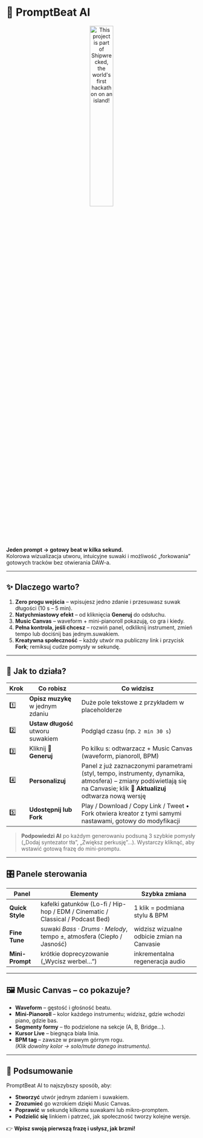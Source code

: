 # 🎹 PromptBeat AI  

<div align="center">
  <a href="https://shipwrecked.hackclub.com/?t=ghrm" target="_blank">
    <img src="https://hc-cdn.hel1.your-objectstorage.com/s/v3/739361f1d440b17fc9e2f74e49fc185d86cbec14_badge.png" 
         alt="This project is part of Shipwrecked, the world's first hackathon on an island!" 
         style="width: 35%;">
  </a>
</div>

**Jeden prompt → gotowy beat w kilka sekund.**  
Kolorowa wizualizacja utworu, intuicyjne suwaki i możliwość „forkowania” gotowych tracków bez otwierania DAW-a.

---

## ✨ Dlaczego warto?
1. **Zero progu wejścia** – wpisujesz jedno zdanie i przesuwasz suwak długości (10 s – 5 min).  
2. **Natychmiastowy efekt** – od kliknięcia **Generuj** do odsłuchu.  
3. **Music Canvas** – waveform + mini-pianoroll pokazują, co gra i kiedy.  
4. **Pełna kontrola, jeśli chcesz** – rozwiń panel, odkliknij instrument, zmień tempo lub dociśnij bas jednym.suwakiem.  
5. **Kreatywna społeczność** – każdy utwór ma publiczny link i przycisk **Fork**; remiksuj cudze pomysły w sekundę.  

---

## 🚀 Jak to działa?  
| Krok | Co robisz | Co widzisz |  
|------|-----------|------------|  
| 1️⃣ | **Opisz muzykę** w jednym zdaniu | Duże pole tekstowe z przykładem w placeholderze |  
| 2️⃣ | **Ustaw długość** utworu suwakiem | Podgląd czasu (np. `2 min 30 s`) |  
| 3️⃣ | Kliknij **🎹 Generuj** | Po kilku s: odtwarzacz + Music Canvas (waveform, pianoroll, BPM) |  
| 4️⃣ | **Personalizuj** | Panel z już zaznaczonymi parametrami (styl, tempo, instrumenty, dynamika, atmosfera) – zmiany podświetlają się na Canvasie; klik **🔁 Aktualizuj** odtwarza nową wersję |  
| 5️⃣ | **Udostępnij lub Fork** | Play / Download / Copy Link / Tweet • Fork otwiera kreator z tymi samymi nastawami, gotowy do modyfikacji |  

> **Podpowiedzi AI** po każdym generowaniu podsuną 3 szybkie pomysły („Dodaj syntezator tła”, „Zwiększ perkusję”…). Wystarczy kliknąć, aby wstawić gotową frazę do mini-promptu.

---

## 🎛️ Panele sterowania

| Panel | Elementy | Szybka zmiana |  
|-------|----------|---------------|  
| **Quick Style** | kafelki gatunków (Lo-fi / Hip-hop / EDM / Cinematic / Classical / Podcast Bed) | 1 klik = podmiana stylu & BPM |  
| **Fine Tune** | suwaki *Bass · Drums · Melody*, tempo ±, atmosfera (Ciepło / Jasność) | widzisz wizualne odbicie zmian na Canvasie |  
| **Mini-Prompt** | krótkie doprecyzowanie („Wycisz werbel…”) | inkrementalna regeneracja audio |  

---

## 🖼️ Music Canvas – co pokazuje?  
* **Waveform** – gęstość i głośność beatu.  
* **Mini-Pianoroll** – kolor każdego instrumentu; widzisz, gdzie wchodzi piano, gdzie bas.  
* **Segmenty formy** – tło podzielone na sekcje (A, B, Bridge…).  
* **Kursor Live** – biegnąca biała linia.  
* **BPM tag** – zawsze w prawym górnym rogu.  
*(Klik dowolny kolor → solo/mute danego instrumentu).*

---

## 🏁 Podsumowanie
PromptBeat AI to najszybszy sposób, aby:  
* **Stworzyć** utwór jednym zdaniem i suwakiem.  
* **Zrozumieć** go wzrokiem dzięki Music Canvas.  
* **Poprawić** w sekundę kilkoma suwakami lub mikro-promptem.  
* **Podzielić się** linkiem i patrzeć, jak społeczność tworzy kolejne wersje.  

👉 **Wpisz swoją pierwszą frazę i usłysz, jak brzmi!**  
